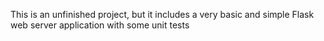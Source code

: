 This is an unfinished project, but it includes a very basic and simple Flask web server application with some unit tests
